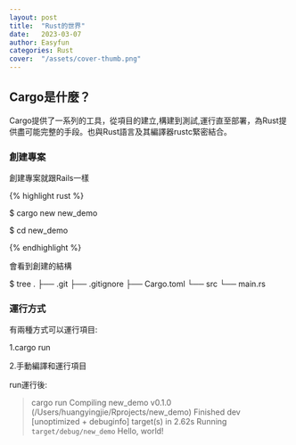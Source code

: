 ```yaml
---
layout: post
title:  "Rust的世界"
date:   2023-03-07
author: Easyfun
categories: Rust
cover:  "/assets/cover-thumb.png"
---
```




## Cargo是什麼？

Cargo提供了一系列的工具，從項目的建立,構建到測試,運行直至部署，為Rust提供盡可能完整的手段。也與Rust語言及其編譯器rustc緊密結合。

### 創建專案

創建專案就跟Rails一樣

{% highlight rust %}

$ cargo new new_demo

$ cd new_demo

{% endhighlight %}

會看到創建的結構

$ tree
.
├── .git
├── .gitignore
├── Cargo.toml
└── src
    └── main.rs


### 運行方式

有兩種方式可以運行項目:

1.cargo run

2.手動編譯和運行項目

run運行後:
> cargo run
   Compiling new_demo v0.1.0 (/Users/huangyingjie/Rprojects/new_demo)
    Finished dev [unoptimized + debuginfo] target(s) in 2.62s
     Running `target/debug/new_demo`
Hello, world!
